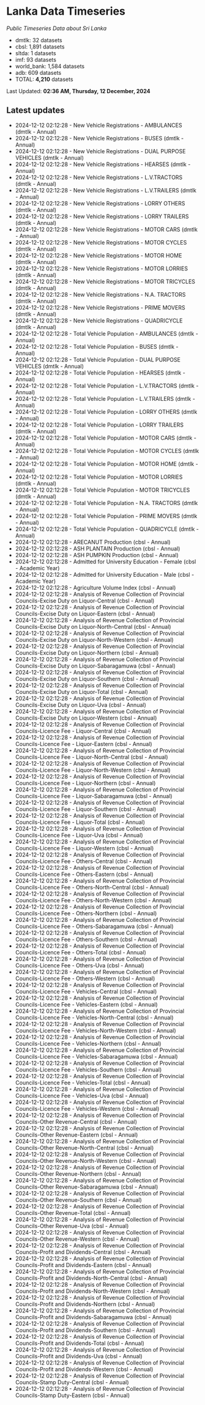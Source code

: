 # Lanka Data Timeseries
*Public Timeseries Data about Sri Lanka*

* dmtlk: 32 datasets
* cbsl: 1,891 datasets
* sltda: 1 datasets
* imf: 93 datasets
* world_bank: 1,584 datasets
* adb: 609 datasets
* TOTAL: **4,210** datasets

Last Updated: **02:36 AM, Thursday, 12 December, 2024**

## Latest updates

* 2024-12-12 02:12:28 - New Vehicle Registrations - AMBULANCES (dmtlk - Annual)
* 2024-12-12 02:12:28 - New Vehicle Registrations - BUSES (dmtlk - Annual)
* 2024-12-12 02:12:28 - New Vehicle Registrations - DUAL PURPOSE VEHICLES (dmtlk - Annual)
* 2024-12-12 02:12:28 - New Vehicle Registrations - HEARSES (dmtlk - Annual)
* 2024-12-12 02:12:28 - New Vehicle Registrations - L.V.TRACTORS (dmtlk - Annual)
* 2024-12-12 02:12:28 - New Vehicle Registrations - L.V.TRAILERS (dmtlk - Annual)
* 2024-12-12 02:12:28 - New Vehicle Registrations - LORRY OTHERS (dmtlk - Annual)
* 2024-12-12 02:12:28 - New Vehicle Registrations - LORRY TRAILERS (dmtlk - Annual)
* 2024-12-12 02:12:28 - New Vehicle Registrations - MOTOR CARS (dmtlk - Annual)
* 2024-12-12 02:12:28 - New Vehicle Registrations - MOTOR CYCLES (dmtlk - Annual)
* 2024-12-12 02:12:28 - New Vehicle Registrations - MOTOR HOME (dmtlk - Annual)
* 2024-12-12 02:12:28 - New Vehicle Registrations - MOTOR LORRIES (dmtlk - Annual)
* 2024-12-12 02:12:28 - New Vehicle Registrations - MOTOR TRICYCLES (dmtlk - Annual)
* 2024-12-12 02:12:28 - New Vehicle Registrations - N.A. TRACTORS (dmtlk - Annual)
* 2024-12-12 02:12:28 - New Vehicle Registrations - PRIME MOVERS (dmtlk - Annual)
* 2024-12-12 02:12:28 - New Vehicle Registrations - QUADRICYCLE (dmtlk - Annual)
* 2024-12-12 02:12:28 - Total Vehicle Population - AMBULANCES (dmtlk - Annual)
* 2024-12-12 02:12:28 - Total Vehicle Population - BUSES (dmtlk - Annual)
* 2024-12-12 02:12:28 - Total Vehicle Population - DUAL PURPOSE VEHICLES (dmtlk - Annual)
* 2024-12-12 02:12:28 - Total Vehicle Population - HEARSES (dmtlk - Annual)
* 2024-12-12 02:12:28 - Total Vehicle Population - L.V.TRACTORS (dmtlk - Annual)
* 2024-12-12 02:12:28 - Total Vehicle Population - L.V.TRAILERS (dmtlk - Annual)
* 2024-12-12 02:12:28 - Total Vehicle Population - LORRY OTHERS (dmtlk - Annual)
* 2024-12-12 02:12:28 - Total Vehicle Population - LORRY TRAILERS (dmtlk - Annual)
* 2024-12-12 02:12:28 - Total Vehicle Population - MOTOR CARS (dmtlk - Annual)
* 2024-12-12 02:12:28 - Total Vehicle Population - MOTOR CYCLES (dmtlk - Annual)
* 2024-12-12 02:12:28 - Total Vehicle Population - MOTOR HOME (dmtlk - Annual)
* 2024-12-12 02:12:28 - Total Vehicle Population - MOTOR LORRIES (dmtlk - Annual)
* 2024-12-12 02:12:28 - Total Vehicle Population - MOTOR TRICYCLES (dmtlk - Annual)
* 2024-12-12 02:12:28 - Total Vehicle Population - N.A. TRACTORS (dmtlk - Annual)
* 2024-12-12 02:12:28 - Total Vehicle Population - PRIME MOVERS (dmtlk - Annual)
* 2024-12-12 02:12:28 - Total Vehicle Population - QUADRICYCLE (dmtlk - Annual)
* 2024-12-12 02:12:28 - ARECANUT Production (cbsl - Annual)
* 2024-12-12 02:12:28 - ASH PLANTAIN Production (cbsl - Annual)
* 2024-12-12 02:12:28 - ASH PUMPKIN Production (cbsl - Annual)
* 2024-12-12 02:12:28 - Admitted for University Education - Female (cbsl - Academic Year)
* 2024-12-12 02:12:28 - Admitted for University Education - Male (cbsl - Academic Year)
* 2024-12-12 02:12:28 - Agriculture Volume Index (cbsl - Annual)
* 2024-12-12 02:12:28 - Analysis of Revenue Collection of Provincial Councils-Excise Duty on Liquor-Central (cbsl - Annual)
* 2024-12-12 02:12:28 - Analysis of Revenue Collection of Provincial Councils-Excise Duty on Liquor-Eastern (cbsl - Annual)
* 2024-12-12 02:12:28 - Analysis of Revenue Collection of Provincial Councils-Excise Duty on Liquor-North-Central (cbsl - Annual)
* 2024-12-12 02:12:28 - Analysis of Revenue Collection of Provincial Councils-Excise Duty on Liquor-North-Western (cbsl - Annual)
* 2024-12-12 02:12:28 - Analysis of Revenue Collection of Provincial Councils-Excise Duty on Liquor-Northern (cbsl - Annual)
* 2024-12-12 02:12:28 - Analysis of Revenue Collection of Provincial Councils-Excise Duty on Liquor-Sabaragamuwa (cbsl - Annual)
* 2024-12-12 02:12:28 - Analysis of Revenue Collection of Provincial Councils-Excise Duty on Liquor-Southern (cbsl - Annual)
* 2024-12-12 02:12:28 - Analysis of Revenue Collection of Provincial Councils-Excise Duty on Liquor-Total (cbsl - Annual)
* 2024-12-12 02:12:28 - Analysis of Revenue Collection of Provincial Councils-Excise Duty on Liquor-Uva (cbsl - Annual)
* 2024-12-12 02:12:28 - Analysis of Revenue Collection of Provincial Councils-Excise Duty on Liquor-Western (cbsl - Annual)
* 2024-12-12 02:12:28 - Analysis of Revenue Collection of Provincial Councils-Licence Fee - Liquor-Central (cbsl - Annual)
* 2024-12-12 02:12:28 - Analysis of Revenue Collection of Provincial Councils-Licence Fee - Liquor-Eastern (cbsl - Annual)
* 2024-12-12 02:12:28 - Analysis of Revenue Collection of Provincial Councils-Licence Fee - Liquor-North-Central (cbsl - Annual)
* 2024-12-12 02:12:28 - Analysis of Revenue Collection of Provincial Councils-Licence Fee - Liquor-North-Western (cbsl - Annual)
* 2024-12-12 02:12:28 - Analysis of Revenue Collection of Provincial Councils-Licence Fee - Liquor-Northern (cbsl - Annual)
* 2024-12-12 02:12:28 - Analysis of Revenue Collection of Provincial Councils-Licence Fee - Liquor-Sabaragamuwa (cbsl - Annual)
* 2024-12-12 02:12:28 - Analysis of Revenue Collection of Provincial Councils-Licence Fee - Liquor-Southern (cbsl - Annual)
* 2024-12-12 02:12:28 - Analysis of Revenue Collection of Provincial Councils-Licence Fee - Liquor-Total (cbsl - Annual)
* 2024-12-12 02:12:28 - Analysis of Revenue Collection of Provincial Councils-Licence Fee - Liquor-Uva (cbsl - Annual)
* 2024-12-12 02:12:28 - Analysis of Revenue Collection of Provincial Councils-Licence Fee - Liquor-Western (cbsl - Annual)
* 2024-12-12 02:12:28 - Analysis of Revenue Collection of Provincial Councils-Licence Fee - Others-Central (cbsl - Annual)
* 2024-12-12 02:12:28 - Analysis of Revenue Collection of Provincial Councils-Licence Fee - Others-Eastern (cbsl - Annual)
* 2024-12-12 02:12:28 - Analysis of Revenue Collection of Provincial Councils-Licence Fee - Others-North-Central (cbsl - Annual)
* 2024-12-12 02:12:28 - Analysis of Revenue Collection of Provincial Councils-Licence Fee - Others-North-Western (cbsl - Annual)
* 2024-12-12 02:12:28 - Analysis of Revenue Collection of Provincial Councils-Licence Fee - Others-Northern (cbsl - Annual)
* 2024-12-12 02:12:28 - Analysis of Revenue Collection of Provincial Councils-Licence Fee - Others-Sabaragamuwa (cbsl - Annual)
* 2024-12-12 02:12:28 - Analysis of Revenue Collection of Provincial Councils-Licence Fee - Others-Southern (cbsl - Annual)
* 2024-12-12 02:12:28 - Analysis of Revenue Collection of Provincial Councils-Licence Fee - Others-Total (cbsl - Annual)
* 2024-12-12 02:12:28 - Analysis of Revenue Collection of Provincial Councils-Licence Fee - Others-Uva (cbsl - Annual)
* 2024-12-12 02:12:28 - Analysis of Revenue Collection of Provincial Councils-Licence Fee - Others-Western (cbsl - Annual)
* 2024-12-12 02:12:28 - Analysis of Revenue Collection of Provincial Councils-Licence Fee - Vehicles-Central (cbsl - Annual)
* 2024-12-12 02:12:28 - Analysis of Revenue Collection of Provincial Councils-Licence Fee - Vehicles-Eastern (cbsl - Annual)
* 2024-12-12 02:12:28 - Analysis of Revenue Collection of Provincial Councils-Licence Fee - Vehicles-North-Central (cbsl - Annual)
* 2024-12-12 02:12:28 - Analysis of Revenue Collection of Provincial Councils-Licence Fee - Vehicles-North-Western (cbsl - Annual)
* 2024-12-12 02:12:28 - Analysis of Revenue Collection of Provincial Councils-Licence Fee - Vehicles-Northern (cbsl - Annual)
* 2024-12-12 02:12:28 - Analysis of Revenue Collection of Provincial Councils-Licence Fee - Vehicles-Sabaragamuwa (cbsl - Annual)
* 2024-12-12 02:12:28 - Analysis of Revenue Collection of Provincial Councils-Licence Fee - Vehicles-Southern (cbsl - Annual)
* 2024-12-12 02:12:28 - Analysis of Revenue Collection of Provincial Councils-Licence Fee - Vehicles-Total (cbsl - Annual)
* 2024-12-12 02:12:28 - Analysis of Revenue Collection of Provincial Councils-Licence Fee - Vehicles-Uva (cbsl - Annual)
* 2024-12-12 02:12:28 - Analysis of Revenue Collection of Provincial Councils-Licence Fee - Vehicles-Western (cbsl - Annual)
* 2024-12-12 02:12:28 - Analysis of Revenue Collection of Provincial Councils-Other Revenue-Central (cbsl - Annual)
* 2024-12-12 02:12:28 - Analysis of Revenue Collection of Provincial Councils-Other Revenue-Eastern (cbsl - Annual)
* 2024-12-12 02:12:28 - Analysis of Revenue Collection of Provincial Councils-Other Revenue-North-Central (cbsl - Annual)
* 2024-12-12 02:12:28 - Analysis of Revenue Collection of Provincial Councils-Other Revenue-North-Western (cbsl - Annual)
* 2024-12-12 02:12:28 - Analysis of Revenue Collection of Provincial Councils-Other Revenue-Northern (cbsl - Annual)
* 2024-12-12 02:12:28 - Analysis of Revenue Collection of Provincial Councils-Other Revenue-Sabaragamuwa (cbsl - Annual)
* 2024-12-12 02:12:28 - Analysis of Revenue Collection of Provincial Councils-Other Revenue-Southern (cbsl - Annual)
* 2024-12-12 02:12:28 - Analysis of Revenue Collection of Provincial Councils-Other Revenue-Total (cbsl - Annual)
* 2024-12-12 02:12:28 - Analysis of Revenue Collection of Provincial Councils-Other Revenue-Uva (cbsl - Annual)
* 2024-12-12 02:12:28 - Analysis of Revenue Collection of Provincial Councils-Other Revenue-Western (cbsl - Annual)
* 2024-12-12 02:12:28 - Analysis of Revenue Collection of Provincial Councils-Profit and Dividends-Central (cbsl - Annual)
* 2024-12-12 02:12:28 - Analysis of Revenue Collection of Provincial Councils-Profit and Dividends-Eastern (cbsl - Annual)
* 2024-12-12 02:12:28 - Analysis of Revenue Collection of Provincial Councils-Profit and Dividends-North-Central (cbsl - Annual)
* 2024-12-12 02:12:28 - Analysis of Revenue Collection of Provincial Councils-Profit and Dividends-North-Western (cbsl - Annual)
* 2024-12-12 02:12:28 - Analysis of Revenue Collection of Provincial Councils-Profit and Dividends-Northern (cbsl - Annual)
* 2024-12-12 02:12:28 - Analysis of Revenue Collection of Provincial Councils-Profit and Dividends-Sabaragamuwa (cbsl - Annual)
* 2024-12-12 02:12:28 - Analysis of Revenue Collection of Provincial Councils-Profit and Dividends-Southern (cbsl - Annual)
* 2024-12-12 02:12:28 - Analysis of Revenue Collection of Provincial Councils-Profit and Dividends-Total (cbsl - Annual)
* 2024-12-12 02:12:28 - Analysis of Revenue Collection of Provincial Councils-Profit and Dividends-Uva (cbsl - Annual)
* 2024-12-12 02:12:28 - Analysis of Revenue Collection of Provincial Councils-Profit and Dividends-Western (cbsl - Annual)
* 2024-12-12 02:12:28 - Analysis of Revenue Collection of Provincial Councils-Stamp Duty-Central (cbsl - Annual)
* 2024-12-12 02:12:28 - Analysis of Revenue Collection of Provincial Councils-Stamp Duty-Eastern (cbsl - Annual)